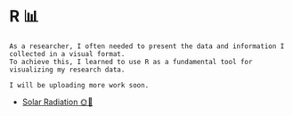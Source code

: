 # R 📊

```
As a researcher, I often needed to present the data and information I collected in a visual format.
To achieve this, I learned to use R as a fundamental tool for visualizing my research data.

I will be uploading more work soon.
```

- [Solar Radiation 🌞🌻](https://github.com/PatZermo/R/tree/main/SolarRadiation)
